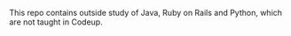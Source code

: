 This repo contains outside study of Java, Ruby on Rails and Python, which are not taught in Codeup. 